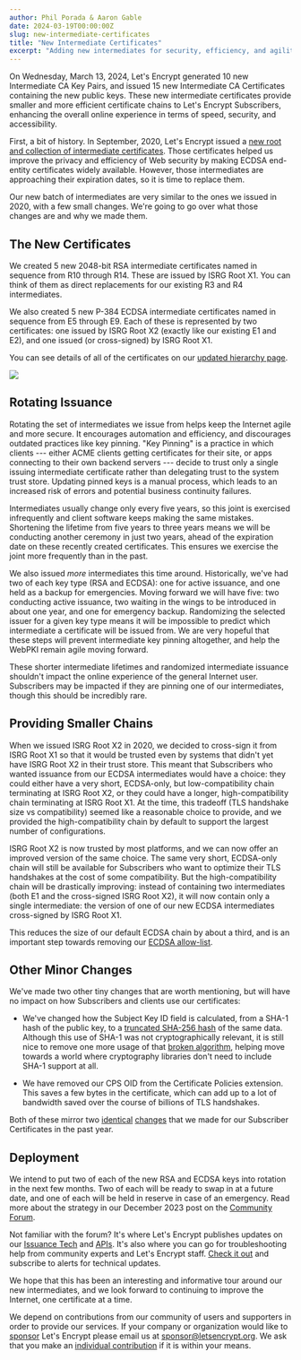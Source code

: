 ```yaml
---
author: Phil Porada & Aaron Gable
date: 2024-03-19T00:00:00Z
slug: new-intermediate-certificates
title: "New Intermediate Certificates"
excerpt: "Adding new intermediates for security, efficiency, and agility."
---
```


On Wednesday, March 13, 2024, Let's Encrypt generated 10 new Intermediate CA Key Pairs, and issued 15 new Intermediate CA Certificates containing the new public keys. These new intermediate certificates provide smaller and more efficient certificate chains to Let's Encrypt Subscribers, enhancing the overall online experience in terms of speed, security, and accessibility.

First, a bit of history. In September, 2020, Let's Encrypt issued a [new root and collection of intermediate certificates](https://letsencrypt.org/2020/09/17/new-root-and-intermediates). Those certificates helped us improve the privacy and efficiency of Web security by making ECDSA end-entity certificates widely available. However, those intermediates are approaching their expiration dates, so it is time to replace them.

Our new batch of intermediates are very similar to the ones we issued in 2020, with a few small changes. We're going to go over what those changes are and why we made them.

## The New Certificates

We created 5 new 2048-bit RSA intermediate certificates named in sequence from R10 through R14. These are issued by ISRG Root X1. You can think of them as direct replacements for our existing R3 and R4 intermediates.

We also created 5 new P-384 ECDSA intermediate certificates named in sequence from E5 through E9. Each of these is represented by two certificates: one issued by ISRG Root X2 (exactly like our existing E1 and E2), and one issued (or cross-signed) by ISRG Root X1.

You can see details of all of the certificates on our [updated hierarchy page](https://letsencrypt.org/certificates/).

![](/images/blog/ChainofTrust2024CeremonyBlogPost.png)

## Rotating Issuance

Rotating the set of intermediates we issue from helps keep the Internet agile and more secure. It encourages automation and efficiency, and discourages outdated practices like key pinning. "Key Pinning" is a practice in which clients --- either ACME clients getting certificates for their site, or apps connecting to their own backend servers --- decide to trust only a single issuing intermediate certificate rather than delegating trust to the system trust store. Updating pinned keys is a manual process, which leads to an increased risk of errors and potential business continuity failures.

Intermediates usually change only every five years, so this joint is exercised infrequently and client software keeps making the same mistakes. Shortening the lifetime from five years to three years means we will be conducting another ceremony in just two years, ahead of the expiration date on these recently created certificates. This ensures we exercise the joint more frequently than in the past.

We also issued *more* intermediates this time around. Historically, we've had two of each key type (RSA and ECDSA): one for active issuance, and one held as a backup for emergencies. Moving forward we will have five: two conducting active issuance, two waiting in the wings to be introduced in about one year, and one for emergency backup. Randomizing the selected issuer for a given key type means it will be impossible to predict which intermediate a certificate will be issued from. We are very hopeful that these steps will prevent intermediate key pinning altogether, and help the WebPKI remain agile moving forward.

These shorter intermediate lifetimes and randomized intermediate issuance shouldn't impact the online experience of the general Internet user. Subscribers may be impacted if they are pinning one of our intermediates, though this should be incredibly rare.

## Providing Smaller Chains

When we issued ISRG Root X2 in 2020, we decided to cross-sign it from ISRG Root X1 so that it would be trusted even by systems that didn't yet have ISRG Root X2 in their trust store. This meant that Subscribers who wanted issuance from our ECDSA intermediates would have a choice: they could either have a very short, ECDSA-only, but low-compatibility chain terminating at ISRG Root X2, or they could have a longer, high-compatibility chain terminating at ISRG Root X1. At the time, this tradeoff (TLS handshake size vs compatibility) seemed like a reasonable choice to provide, and we provided the high-compatibility chain by default to support the largest number of configurations.

ISRG Root X2 is now trusted by most platforms, and we can now offer an improved version of the same choice. The same very short, ECDSA-only chain will still be available for Subscribers who want to optimize their TLS handshakes at the cost of some compatibility. But the high-compatibility chain will be drastically improving: instead of containing two intermediates (both E1 and the cross-signed ISRG Root X2), it will now contain only a single intermediate: the version of one of our new ECDSA intermediates cross-signed by ISRG Root X1.

This reduces the size of our default ECDSA chain by about a third, and is an important step towards removing our [ECDSA allow-list](https://docs.google.com/forms/d/e/1FAIpQLScCWnApP2eUk4cA6y5cFOENlm5S2StVedrqYNzeNdTPoArzwA/viewform).

## Other Minor Changes

We've made two other tiny changes that are worth mentioning, but will have no impact on how Subscribers and clients use our certificates:

-   We've changed how the Subject Key ID field is calculated, from a SHA-1 hash of the public key, to a [truncated SHA-256 hash](https://datatracker.ietf.org/doc/html/rfc7093#section-2) of the same data. Although this use of SHA-1 was not cryptographically relevant, it is still nice to remove one more usage of that [broken algorithm](https://shattered.io/), helping move towards a world where cryptography libraries don't need to include SHA-1 support at all.

-   We have removed our CPS OID from the Certificate Policies extension. This saves a few bytes in the certificate, which can add up to a lot of bandwidth saved over the course of billions of TLS handshakes.

Both of these mirror two [identical](https://community.letsencrypt.org/t/enabling-sha256-subject-key-identifiers-for-end-entity-certificates/211453/4) [changes](https://community.letsencrypt.org/t/small-change-to-end-entity-certificates-cps-url-and-oid-will-not-be-included-from-june-15/198206/5) that we made for our Subscriber Certificates in the past year.

## Deployment

We intend to put two of each of the new RSA and ECDSA keys into rotation in the next few months. Two of each will be ready to swap in at a future date, and one of each will be held in reserve in case of an emergency. Read more about the strategy in our December 2023 post on the [Community Forum](https://community.letsencrypt.org/t/lets-encrypt-new-intermediate-certificates/209498).

Not familiar with the forum? It's where Let's Encrypt publishes updates on our [Issuance Tech](https://community.letsencrypt.org/c/issuance-tech-questions/12) and [APIs](https://community.letsencrypt.org/c/api-announcements/18). It's also where you can go for troubleshooting help from community experts and Let's Encrypt staff. [Check it out](https://community.letsencrypt.org/) and subscribe to alerts for technical updates.

We hope that this has been an interesting and informative tour around our new intermediates, and we look forward to continuing to improve the Internet, one certificate at a time.

We depend on contributions from our community of users and supporters in order to provide our services. If your company or organization would like to [sponsor](https://www.abetterinternet.org/sponsor/) Let's Encrypt please email us at sponsor@letsencrypt.org. We ask that you make an [individual contribution](https://letsencrypt.org/donate/) if it is within your means.